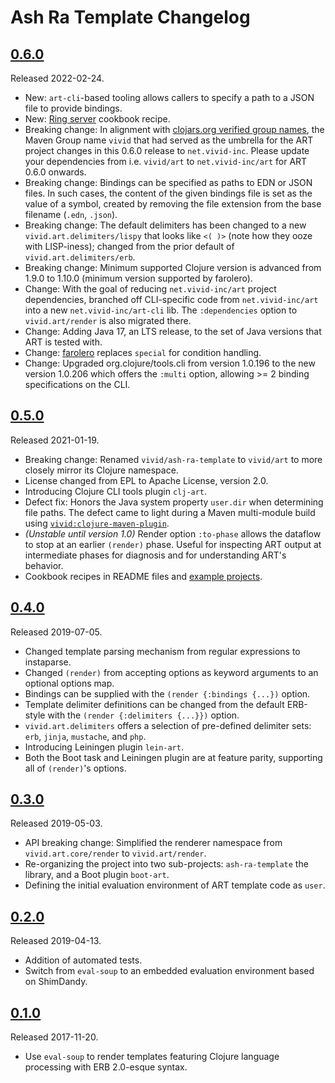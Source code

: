 # Ash Ra Template Changelog

## [0.6.0]
Released 2022-02-24.
- New: `art-cli`-based tooling allows callers to specify a path to a JSON file to provide bindings.
- New: [Ring server](examples/ring-server/) cookbook recipe.
- Breaking change:  In alignment with [clojars.org verified group names](https://github.com/clojars/clojars-web/wiki/Verified-Group-Names), the Maven Group name `vivid` that had served as the umbrella for the ART project changes in this 0.6.0 release to `net.vivid-inc`.
  Please update your dependencies from i.e. `vivid/art` to `net.vivid-inc/art` for ART 0.6.0 onwards.
- Breaking change: Bindings can be specified as paths to EDN or JSON files. In such cases, the content of the given bindings file is set as the value of a symbol, created by removing the file extension from the base filename (`.edn`, `.json`).
- Breaking change: The default delimiters has been changed to a new `vivid.art.delimiters/lispy` that looks like `<( )>` (note how they ooze with LISP-iness); changed from the prior default of `vivid.art.delimiters/erb`.
- Breaking change: Minimum supported Clojure version is advanced from 1.9.0 to 1.10.0 (minimum version supported by farolero).
- Change: With the goal of reducing `net.vivid-inc/art` project dependencies, branched off CLI-specific code from `net.vivid-inc/art` into a new `net.vivid-inc/art-cli` lib. The `:dependencies` option to `vivid.art/render` is also migrated there.
- Change: Adding Java 17, an LTS release, to the set of Java versions that ART is tested with.
- Change: [farolero](https://github.com/IGJoshua/farolero) replaces `special` for condition handling.
- Change: Upgraded org.clojure/tools.cli from version 1.0.196 to the new version 1.0.206 which offers the `:multi` option, allowing >= 2 binding specifications on the CLI.

## [0.5.0]
Released 2021-01-19.
- Breaking change: Renamed `vivid/ash-ra-template` to `vivid/art` to more closely mirror its Clojure namespace.
- License changed from EPL to Apache License, version 2.0.
- Introducing Clojure CLI tools plugin `clj-art`.
- Defect fix: Honors the Java system property `user.dir` when determining file paths.
  The defect came to light during a Maven multi-module build using [`vivid:clojure-maven-plugin`](https://github.com/vivid-inc/clojure-maven-plugin).
- _(Unstable until version 1.0)_ Render option `:to-phase` allows the dataflow to stop at an earlier `(render)` phase.
  Useful for inspecting ART output at intermediate phases for diagnosis and for understanding ART's behavior.
- Cookbook recipes in README files and [example projects](examples/).

## [0.4.0]
Released 2019-07-05.
- Changed template parsing mechanism from regular expressions to instaparse.
- Changed `(render)` from accepting options as keyword arguments to an optional options map.
- Bindings can be supplied with the `(render {:bindings {...})` option.
- Template delimiter definitions can be changed from the default ERB-style with the `(render {:delimiters {...}})` option.
- `vivid.art.delimiters` offers a selection of pre-defined delimiter sets: `erb`, `jinja`, `mustache`, and `php`.
- Introducing Leiningen plugin `lein-art`.
- Both the Boot task and Leiningen plugin are at feature parity, supporting all of `(render)`'s options.

## [0.3.0]
Released 2019-05-03.
- API breaking change: Simplified the renderer namespace from `vivid.art.core/render` to `vivid.art/render`.
- Re-organizing the project into two sub-projects: `ash-ra-template` the library, and a Boot plugin `boot-art`.
- Defining the initial evaluation environment of ART template code as `user`.

## [0.2.0]
Released 2019-04-13.
- Addition of automated tests.
- Switch from `eval-soup` to an embedded evaluation environment based on ShimDandy.

## [0.1.0]
Released 2017-11-20.
- Use `eval-soup` to render templates featuring Clojure language processing with ERB 2.0-esque syntax.

[0.6.0]: https://github.com/vivid-inc/ash-ra-template/compare/ash-ra-template-0.5.0...ash-ra-template-0.6.0
[0.5.0]: https://github.com/vivid-inc/ash-ra-template/compare/ash-ra-template-0.4.0...ash-ra-template-0.5.0
[0.4.0]: https://github.com/vivid-inc/ash-ra-template/compare/ash-ra-template-0.3.0...ash-ra-template-0.4.0
[0.3.0]: https://github.com/vivid-inc/ash-ra-template/compare/ash-ra-template-0.2.0...ash-ra-template-0.3.0
[0.2.0]: https://github.com/vivid-inc/ash-ra-template/compare/ash-ra-template-0.1.0...ash-ra-template-0.2.0
[0.1.0]: https://github.com/vivid-inc/ash-ra-template/tree/ash-ra-template-0.1.0
